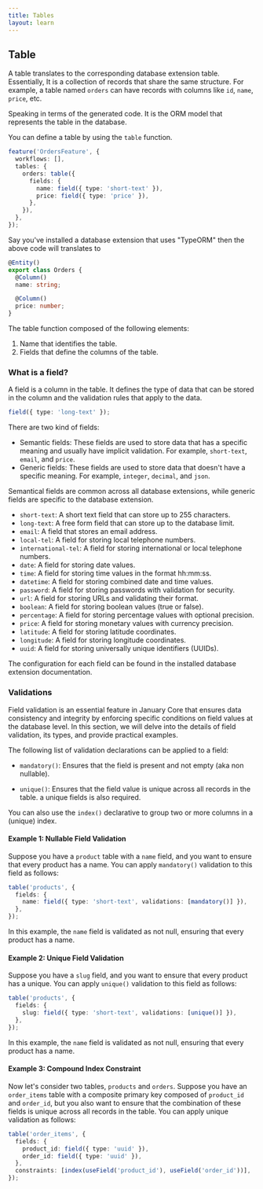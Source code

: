 ```yaml
---
title: Tables
layout: learn
---
```


## Table

A table translates to the corresponding database extension table. Essentially, It is a collection of records that share the same structure. For example, a table named `orders` can have records with columns like `id`, `name`, `price`, etc.

Speaking in terms of the generated code. It is the ORM model that represents the table in the database.

You can define a table by using the `table` function.

```ts
feature('OrdersFeature', {
  workflows: [],
  tables: {
    orders: table({
      fields: {
        name: field({ type: 'short-text' }),
        price: field({ type: 'price' }),
      },
    }),
  },
});
```

Say you've installed a database extension that uses "TypeORM" then the above code will translates to

```ts
@Entity()
export class Orders {
  @Column()
  name: string;

  @Column()
  price: number;
}
```

The table function composed of the following elements:

1. Name that identifies the table.
2. Fields that define the columns of the table.

### What is a field?

A field is a column in the table. It defines the type of data that can be stored in the column and the validation rules that apply to the data.

```ts
field({ type: 'long-text' });
```

There are two kind of fields:

- Semantic fields: These fields are used to store data that has a specific meaning and usually have implicit validation. For example, `short-text`, `email`, and `price`.
- Generic fields: These fields are used to store data that doesn't have a specific meaning. For example, `integer`, `decimal`, and `json`.

Semantical fields are common across all database extensions, while generic fields are specific to the database extension.

- `short-text`: A short text field that can store up to 255 characters.
- `long-text`: A free form field that can store up to the database limit.
- `email`: A field that stores an email address.
- `local-tel`: A field for storing local telephone numbers.
- `international-tel`: A field for storing international or local telephone numbers.
- `date`: A field for storing date values.
- `time`: A field for storing time values in the format hh:mm:ss.
- `datetime`: A field for storing combined date and time values.
- `password`: A field for storing passwords with validation for security.
- `url`: A field for storing URLs and validating their format.
- `boolean`: A field for storing boolean values (true or false).
- `percentage`: A field for storing percentage values with optional precision.
- `price`: A field for storing monetary values with currency precision.
- `latitude`: A field for storing latitude coordinates.
- `longitude`: A field for storing longitude coordinates.
- `uuid`: A field for storing universally unique identifiers (UUIDs).

The configuration for each field can be found in the installed database extension documentation.

### Validations

Field validation is an essential feature in January Core that ensures data consistency and integrity by enforcing specific conditions on field values at the database level. In this section, we will delve into the details of field validation, its types, and provide practical examples.

The following list of validation declarations can be applied to a field:

- `mandatory()`: Ensures that the field is present and not empty (aka non nullable).

- `unique()`: Ensures that the field value is unique across all records in the table. a unique fields is also required.

You can also use the `index()` declarative to group two or more columns in a (unique) index.

#### Example 1: Nullable Field Validation

Suppose you have a `product` table with a `name` field, and you want to ensure that every product has a name. You can apply `mandatory()` validation to this field as follows:

```typescript
table('products', {
  fields: {
    name: field({ type: 'short-text', validations: [mandatory()] }),
  },
});
```

In this example, the `name` field is validated as not null, ensuring that every product has a name.

#### Example 2: Unique Field Validation

Suppose you have a `slug` field, and you want to ensure that every product has a unique. You can apply `unique()` validation to this field as follows:

```typescript
table('products', {
  fields: {
    slug: field({ type: 'short-text', validations: [unique()] }),
  },
});
```

In this example, the `name` field is validated as not null, ensuring that every product has a name.

#### Example 3: Compound Index Constraint

Now let's consider two tables, `products` and `orders`. Suppose you have an `order_items` table with a composite primary key composed of `product_id` and `order_id`, but you also want to ensure that the combination of these fields is unique across all records in the table. You can apply unique validation as follows:

```typescript
table('order_items', {
  fields: {
    product_id: field({ type: 'uuid' }),
    order_id: field({ type: 'uuid' }),
  },
  constraints: [index(useField('product_id'), useField('order_id'))],
});
```
